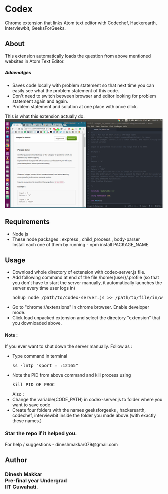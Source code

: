# Codex
Chrome extension that links Atom text editor with Codechef, Hackerearth, Interviewbit, GeeksForGeeks.

<h2>About</h2>
This extension automatically loads the question from above mentioned websites in Atom Text Editor.
<h5>Adavnatges</h5>
<ul>
<li>Saves code locally with problem statement so that next time you can easily see what the problem statement of this code.</li>
<li>Don't need to switch between browser and editor looking for problem statement again and again.</li>
<li>Problem statement and solution at one place with once click.</li>
</ul>

This is what this extension actually do.
<img src="https://raw.githubusercontent.com/dineshmakkar079/Codex/master/sample.png">

<h2>Requirements</h2>
<ul>
<li>Node js</li>
<li>These node packages : express , child_process , body-parser<br>
Install each one of them by running -  npm install PACKAGE_NAME </li>
</ul>

<h2>Usage</h2>
<ul>
<li>Download whole directory of extension with codex-server.js file.</li>
<li>Add following command at end of the file /home/{user}/.profile (so that you don't have to start the server manually, it automatically launches the server every time user logs in)
<pre>
nohup node /path/to/codex-server.js >> /path/to/file/in/which/to/log.log 2>&1 &
</pre>
</li>
<li>Go to "chrome://extensions" in chrome browser. Enable developer mode.</li>
<li>Click load unpacked extension and select the directory "extension" that you downloaded above.</li>
</ul>

<h4>Note : </h4> If you ever want to shut down the server manually. Follow as :
<ul>
<li>Type command in terminal <br><pre>ss -lntp "sport = :12165"</pre></li>
<li>Note the PID from above command and kill process using <br><pre>kill PID_OF_PROC</pre></li>
</ul>
<ul>Also : <br>
<li>Change the variable(CODE_PATH) in codex-server.js to folder where you want to save code</li>
<li>Create four folders with the names  geeksforgeeks ,  hackerearth, codechef, interviewbit inside the folder you made above.(with exactly these names.)</li>
</ul>

<h3>Star the repo if it helped you.</h3>
For help / suggestions - dineshmakkar079@gmail.com

<h2>Author</h2>
<h3>
Dinesh Makkar<br>
Pre-final year Undergrad<br>
IIT Guwahati.
</h3>

